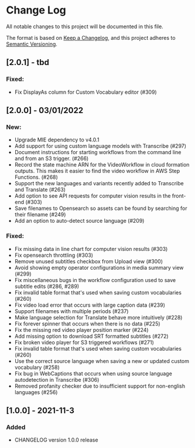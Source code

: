 # Change Log
All notable changes to this project will be documented in this file.

The format is based on [Keep a Changelog](https://keepachangelog.com/en/1.0.0/),
and this project adheres to [Semantic Versioning](https://semver.org/spec/v2.0.0.html).

## [2.0.1] - tbd

### Fixed:

* Fix DisplayAs column for Custom Vocabulary editor (#309) 

## [2.0.0] - 03/01/2022

### New:

* Upgrade MIE dependency to v4.0.1
* Add support for using custom language models with Transcribe (#297)
* Document instructions for starting workflows from the command line and from an S3 trigger. (#266)
* Record the state machine ARN for the VideoWorkflow in cloud formation outputs. This makes it easier to find the video workflow in AWS Step Functions. (#268)
* Support the new languages and variants recently added to Transcribe and Translate (#263)
* Add option to see API requests for computer vision results in the front-end (#303)
* Save filenames to Opensearch so assets can be found by searching for their filename (#249)
* Add an option to auto-detect source language (#209)

### Fixed:

* Fix missing data in line chart for computer vision results (#303)
* Fix opensearch throttling (#303)
* Remove unused subtitles checkbox from Upload view (#300)
* Avoid showing empty operator configurations in media summary view (#299) 
* Fix miscellaneous bugs in the workflow configuration used to save subtitle edits (#286, #289)
* Fix invalid table format that's used when saving custom vocabularies (#260)
* Fix video load error that occurs with large caption data (#239)
* Support filenames with multiple periods (#237)
* Make language selection for Translate behave more intuitively (#228)
* Fix forever spinner that occurs when there is no data (#225)
* Fix the missing red video player position marker (#224)
* Add missing option to download SRT formatted subtitles (#272)
* Fix broken video player for S3 triggered workflows (#271)
* Fix invalid table format that's used when saving custom vocabularies (#260)
* Use the correct source language when saving a new or updated custom vocabulary (#258)
* Fix bug in WebCaptions that occurs when using source language autodetection in Transcribe (#306)
* Removed profanity checker due to insufficient support for non-english languages (#256) 

## [1.0.0] - 2021-11-3
### Added
- CHANGELOG version 1.0.0 release
